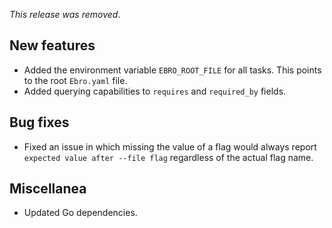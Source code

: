 _This release was removed_.

## New features

- Added the environment variable `EBRO_ROOT_FILE` for all tasks. This points to the root `Ebro.yaml` file.
- Added querying capabilities to `requires` and `required_by` fields.

## Bug fixes

- Fixed an issue in which missing the value of a flag would always report `expected value after --file flag` regardless of the actual flag name.

## Miscellanea

- Updated Go dependencies.
